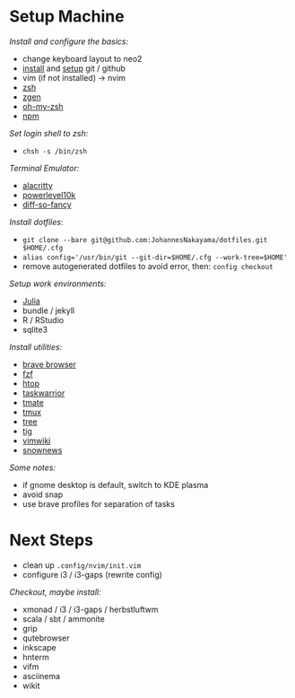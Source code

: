 # Setup Machine

*Install and configure the basics:*

* change keyboard layout to neo2
* [install](https://git-scm.com/book/en/v2/Getting-Started-Installing-Git) and [setup](https://docs.github.com/en/get-started/quickstart/set-up-git) git / github
* vim (if not installed) -> nvim
* [zsh](https://gist.github.com/derhuerst/12a1558a4b408b3b2b6e)
* [zgen](https://github.com/tarjoilija/zgen)
* [oh-my-zsh](https://github.com/ohmyzsh/ohmyzsh)
* [npm](https://linuxconfig.org/install-npm-on-linux)


*Set login shell to zsh:*

* `chsh -s /bin/zsh`


*Terminal Emulator:*

* [alacritty](https://alacritty.org/)
* [powerlevel10k](https://github.com/romkatv/powerlevel10k#zgen)
* [diff-so-fancy](https://github.com/so-fancy/diff-so-fancy)


*Install dotfiles*:

* `git clone --bare git@github.com:JohannesNakayama/dotfiles.git $HOME/.cfg`
* `alias config='/usr/bin/git --git-dir=$HOME/.cfg --work-tree=$HOME'`
* remove autogenerated dotfiles to avoid error, then: `config checkout`


*Setup work environments:*

* [Julia](https://julialang.org/)
* bundle / jekyll
* R / RStudio
* sqlite3


*Install utilities:*

* [brave browser](https://brave.com/linux/)
* [fzf](https://github.com/junegunn/fzf)
* [htop](https://htop.dev/)
* [taskwarrior](https://taskwarrior.org/)
* [tmate](https://tmate.io/)
* [tmux](https://github.com/tmux/tmux/wiki)
* [tree](https://linux.die.net/man/1/tree)
* [tig](https://jonas.github.io/tig/)
* [vimwiki](https://github.com/vimwiki/vimwiki)
* [snownews](https://github.com/msharov/snownews)


*Some notes:*

* if gnome desktop is default, switch to KDE plasma
* avoid snap
* use brave profiles for separation of tasks



# Next Steps

* clean up `.config/nvim/init.vim`
* configure i3 / i3-gaps (rewrite config)

*Checkout, maybe install:*

* xmonad / i3 / i3-gaps / herbstluftwm
* scala / sbt / ammonite
* grip
* qutebrowser
* inkscape
* hnterm
* vifm
* asciinema
* wikit
